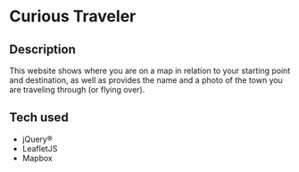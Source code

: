 # Curious Traveler

## Description
This website shows where you are on a map in relation to your starting point and destination, as well as provides the name and a photo of the town you are traveling through (or flying over).

## Tech used
* jQuery®
* LeafletJS
* Mapbox